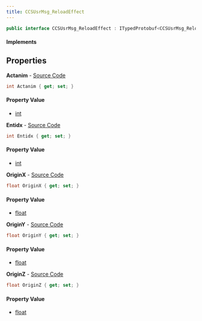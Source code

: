 ```yaml
---
title: CCSUsrMsg_ReloadEffect
---
```


```csharp
public interface CCSUsrMsg_ReloadEffect : ITypedProtobuf<CCSUsrMsg_ReloadEffect>, INativeHandle, INetMessage<CCSUsrMsg_ReloadEffect>, IDisposable
```

#### Implements

## Properties

**Actanim** - [Source Code](https://github.com/swiftly-solution/swiftlys2/blob/main/managed/src/SwiftlyS2.Generated/Protobufs/Interfaces/CCSUsrMsg_ReloadEffect.cs#L21)

```csharp
int Actanim { get; set; }
```

#### Property Value

- [int](https://learn.microsoft.com/dotnet/api/system.int32)

**Entidx** - [Source Code](https://github.com/swiftly-solution/swiftlys2/blob/main/managed/src/SwiftlyS2.Generated/Protobufs/Interfaces/CCSUsrMsg_ReloadEffect.cs#L18)

```csharp
int Entidx { get; set; }
```

#### Property Value

- [int](https://learn.microsoft.com/dotnet/api/system.int32)

**OriginX** - [Source Code](https://github.com/swiftly-solution/swiftlys2/blob/main/managed/src/SwiftlyS2.Generated/Protobufs/Interfaces/CCSUsrMsg_ReloadEffect.cs#L24)

```csharp
float OriginX { get; set; }
```

#### Property Value

- [float](https://learn.microsoft.com/dotnet/api/system.single)

**OriginY** - [Source Code](https://github.com/swiftly-solution/swiftlys2/blob/main/managed/src/SwiftlyS2.Generated/Protobufs/Interfaces/CCSUsrMsg_ReloadEffect.cs#L27)

```csharp
float OriginY { get; set; }
```

#### Property Value

- [float](https://learn.microsoft.com/dotnet/api/system.single)

**OriginZ** - [Source Code](https://github.com/swiftly-solution/swiftlys2/blob/main/managed/src/SwiftlyS2.Generated/Protobufs/Interfaces/CCSUsrMsg_ReloadEffect.cs#L30)

```csharp
float OriginZ { get; set; }
```

#### Property Value

- [float](https://learn.microsoft.com/dotnet/api/system.single)

